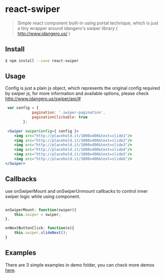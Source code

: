 # react-swiper

> Simple react component built-in using portal technique,  which is just a tiny wrapper around idangero's swiper library ( http://www.idangero.us/ )

## Install

```sh
$ npm install --save react-swiper
```

## Usage
Config is just a plain js object, which represents the original config required by swiper js,
for more information and available options, please check http://www.idangero.us/swiper/api/#

```jsx
 var config = {
            pagination: '.swiper-pagination',
            paginationClickable: true
        };
    
 <Swiper swiperConfig={ config }>
    <img src="http://placehold.it/1000x400&text=slide1"/>
    <img src="http://placehold.it/1000x400&text=slide2"/>
    <img src="http://placehold.it/1000x400&text=slide3"/>
    <img src="http://placehold.it/1000x400&text=slide4"/>
    <img src="http://placehold.it/1000x400&text=slide5"/>
    <img src="http://placehold.it/1000x400&text=slide6"/>
</Swiper>
```

## Callbacks

use onSwiperMount and onSwiperUnmount callbacks to control inner swiper logic while using component.

```jsx

onSwiperMount: function(swiper){
    this.swiper = swiper;
},

onNextButtonClick: function(e){
    this.swiper.slideNext();
}
```

## Examples

There are 3 simple examples in demo folder, you can check more demos [here](http://www.idangero.us/swiper/demos/).
